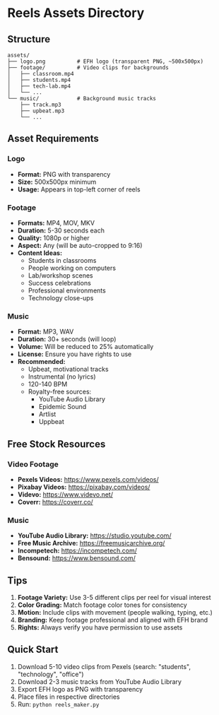 # Reels Assets Directory

## Structure

```
assets/
├── logo.png          # EFH logo (transparent PNG, ~500x500px)
├── footage/          # Video clips for backgrounds
│   ├── classroom.mp4
│   ├── students.mp4
│   ├── tech-lab.mp4
│   └── ...
└── music/            # Background music tracks
    ├── track.mp3
    ├── upbeat.mp3
    └── ...
```

## Asset Requirements

### Logo
- **Format:** PNG with transparency
- **Size:** 500x500px minimum
- **Usage:** Appears in top-left corner of reels

### Footage
- **Formats:** MP4, MOV, MKV
- **Duration:** 5-30 seconds each
- **Quality:** 1080p or higher
- **Aspect:** Any (will be auto-cropped to 9:16)
- **Content Ideas:**
  - Students in classrooms
  - People working on computers
  - Lab/workshop scenes
  - Success celebrations
  - Professional environments
  - Technology close-ups

### Music
- **Format:** MP3, WAV
- **Duration:** 30+ seconds (will loop)
- **Volume:** Will be reduced to 25% automatically
- **License:** Ensure you have rights to use
- **Recommended:**
  - Upbeat, motivational tracks
  - Instrumental (no lyrics)
  - 120-140 BPM
  - Royalty-free sources:
    - YouTube Audio Library
    - Epidemic Sound
    - Artlist
    - Uppbeat

## Free Stock Resources

### Video Footage
- **Pexels Videos:** https://www.pexels.com/videos/
- **Pixabay Videos:** https://pixabay.com/videos/
- **Videvo:** https://www.videvo.net/
- **Coverr:** https://coverr.co/

### Music
- **YouTube Audio Library:** https://studio.youtube.com/
- **Free Music Archive:** https://freemusicarchive.org/
- **Incompetech:** https://incompetech.com/
- **Bensound:** https://www.bensound.com/

## Tips

1. **Footage Variety:** Use 3-5 different clips per reel for visual interest
2. **Color Grading:** Match footage color tones for consistency
3. **Motion:** Include clips with movement (people walking, typing, etc.)
4. **Branding:** Keep footage professional and aligned with EFH brand
5. **Rights:** Always verify you have permission to use assets

## Quick Start

1. Download 5-10 video clips from Pexels (search: "students", "technology", "office")
2. Download 2-3 music tracks from YouTube Audio Library
3. Export EFH logo as PNG with transparency
4. Place files in respective directories
5. Run: `python reels_maker.py`
